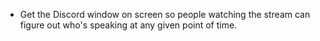 - Get the Discord window on screen so people watching the stream can figure out who's speaking at any given point of time.
